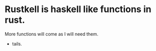 # Rustkell is haskell like functions in rust.

More functions will come as I will need them.

* tails.
